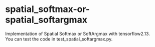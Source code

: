 # spatial_softmax-or-spatial_softargmax
Implementation of Spatial Softmax or SoftArgmax with tensorflow2.13.<br>
You can test the code in test_spatial_softargmax.py.
